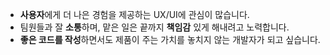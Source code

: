 - **사용자**에게 더 나은 경험을 제공하는 UX/UI에 관심이 많습니다.
- 팀원들과 잘 **소통**하며, 맡은 일은 끝까지 **책임감** 있게 해내려고 노력합니다.
- **좋은 코드를 작성**하면서도 제품이 주는 가치를 놓치지 않는 개발자가 되고 싶습니다.